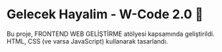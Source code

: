 # Gelecek Hayalim - W-Code 2.0 🌈

Bu proje, FRONTEND WEB GELİŞTİRME atölyesi kapsamında geliştirildi.  
HTML, CSS (ve varsa JavaScript) kullanarak tasarlandı.  
